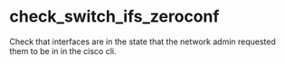 check_switch_ifs_zeroconf
=========================

Check that interfaces are in the state that the network admin requested them to be in in the cisco cli.